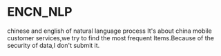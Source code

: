 # ENCN_NLP
chinese and english of natural language process
It's about china mobile customer services,we try to find the most frequent Items.Because of the security of data,I don't submit it.
